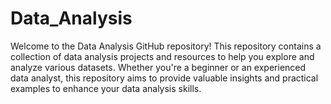 # Data_Analysis
Welcome to the Data Analysis GitHub repository! This repository contains a collection of data analysis projects and resources to help you explore and analyze various datasets. Whether you're a beginner or an experienced data analyst, this repository aims to provide valuable insights and practical examples to enhance your data analysis skills.
